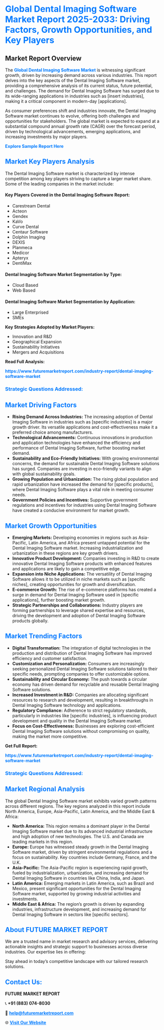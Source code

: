 <h1 style="color: #007BFF;">Global Dental Imaging Software Market Report 2025-2033: Driving Factors, Growth Opportunities, and Key Players</h1>

<section id="overview">
<h2>Market Report Overview</h2>
<p>The <a href="https://www.futuremarketreport.com/industry-report/dental-imaging-software-market" style="color: #007BFF; text-decoration: none;"><strong>Global Dental Imaging Software Market</strong></a> is witnessing significant growth, driven by increasing demand across various industries. This report delves into the key aspects of the Dental Imaging Software market, providing a comprehensive analysis of its current status, future potential, and challenges. The demand for Dental Imaging Software has surged due to its wide-ranging applications in industries such as [insert industries], making it a critical component in modern-day [applications].</p>
<p>As consumer preferences shift and industries innovate, the Dental Imaging Software market continues to evolve, offering both challenges and opportunities for stakeholders. The global market is expected to expand at a substantial compound annual growth rate (CAGR) over the forecast period, driven by technological advancements, emerging applications, and increasing investments by major players.</p>
</section>

<section id="overview">
<p><a href="https://www.futuremarketreport.com/request-sample/reportId=41037" style="color: #007BFF; text-decoration: none;"><strong>Explore Sample Report Here</strong></a></p>
</section>

<section id="key-players">
<h2 style="color: #007BFF;">Market Key Players Analysis</h2>
<p>The Dental Imaging Software market is characterized by intense competition among key players striving to capture a larger market share. Some of the leading companies in the market include:</p>
<h4>Key Players Covered in the Dental Imaging Software Report:</h4>
<ul><li>Carestream Dental</li><li>Acteon</li><li>Gendex</li><li>KaVo</li><li>Curve Dental</li><li>Centaur Software</li><li>Dolphin Imaging</li><li>DEXIS</li><li>Planmeca</li><li>Medicor</li><li>Apteryx</li><li>DentiMax</li></ul>
<h4>Dental Imaging Software Market Segmentation by Type:</h4>
<ul><li>Cloud Based</li><li>Web Based</li></ul>

<h4>Dental Imaging Software Market Segmentation by Application:</h4>
<ul><li>Large Enterprised</li><li>SMEs</li></ul>
<p><strong>Key Strategies Adopted by Market Players:</strong></p>
<ul>
<li>Innovation and R&D</li>
<li>Geographical Expansion</li>
<li>Sustainability Initiatives</li>
<li>Mergers and Acquisitions</li>
</ul>
</section>

<section>
<p><strong>Read Full Analysis: </strong></p><a href="https://www.futuremarketreport.com/industry-report/dental-imaging-software-market" style="color: #007BFF; text-decoration: none;"><strong>https://www.futuremarketreport.com/industry-report/dental-imaging-software-market</strong></a>
<h3 style="color: #007BFF;">Strategic Questions Addressed:</h3>
</section>

<section id="driving-factors">
<h2 style="color: #007BFF;">Market Driving Factors</h2>
<ul>
<li><strong>Rising Demand Across Industries:</strong> The increasing adoption of Dental Imaging Software in industries such as [specific industries] is a major growth driver. Its versatile applications and cost-effectiveness make it a preferred choice among manufacturers.</li>
<li><strong>Technological Advancements:</strong> Continuous innovations in production and application technologies have enhanced the efficiency and performance of Dental Imaging Software, further boosting market demand.</li>
<li><strong>Sustainability and Eco-Friendly Initiatives:</strong> With growing environmental concerns, the demand for sustainable Dental Imaging Software solutions has surged. Companies are investing in eco-friendly variants to align with global sustainability goals.</li>
<li><strong>Growing Population and Urbanization:</strong> The rising global population and rapid urbanization have increased the demand for [specific products], where Dental Imaging Software plays a vital role in meeting consumer needs.</li>
<li><strong>Government Policies and Incentives:</strong> Supportive government regulations and incentives for industries using Dental Imaging Software have created a conducive environment for market growth.</li>
</ul>
</section>

<section id="growth-opportunities">
<h2 style="color: #007BFF;">Market Growth Opportunities</h2>
<ul>
<li><strong>Emerging Markets:</strong> Developing economies in regions such as Asia-Pacific, Latin America, and Africa present untapped potential for the Dental Imaging Software market. Increasing industrialization and urbanization in these regions are key growth drivers.</li>
<li><strong>Innovative Product Development:</strong> Companies investing in R&D to create innovative Dental Imaging Software products with enhanced features and applications are likely to gain a competitive edge.</li>
<li><strong>Expansion into Niche Applications:</strong> The versatility of Dental Imaging Software allows it to be utilized in niche markets such as [specific niches], creating opportunities for growth and diversification.</li>
<li><strong>E-commerce Growth:</strong> The rise of e-commerce platforms has created a surge in demand for Dental Imaging Software used in [specific applications], further boosting market growth.</li>
<li><strong>Strategic Partnerships and Collaborations:</strong> Industry players are forming partnerships to leverage shared expertise and resources, driving the development and adoption of Dental Imaging Software products globally.</li>
</ul>
</section>

<section id="trending-factors">
<h2 style="color: #007BFF;">Market Trending Factors</h2>
<ul>
<li><strong>Digital Transformation:</strong> The integration of digital technologies in the production and distribution of Dental Imaging Software has improved efficiency and customer satisfaction.</li>
<li><strong>Customization and Personalization:</strong> Consumers are increasingly seeking personalized Dental Imaging Software solutions tailored to their specific needs, prompting companies to offer customizable options.</li>
<li><strong>Sustainability and Circular Economy:</strong> The push towards a circular economy has driven demand for recyclable and reusable Dental Imaging Software solutions.</li>
<li><strong>Increased Investment in R&D:</strong> Companies are allocating significant resources to research and development, resulting in breakthroughs in Dental Imaging Software technology and applications.</li>
<li><strong>Regulatory Compliance:</strong> Adherence to strict regulatory standards, particularly in industries like [specific industries], is influencing product development and quality in the Dental Imaging Software market.</li>
<li><strong>Focus on Cost-Effectiveness:</strong> Businesses are exploring cost-efficient Dental Imaging Software solutions without compromising on quality, making the market more competitive.</li>
</ul>
</section>

<section>
<p><strong>Get Full Report: </strong></p><a href="https://www.futuremarketreport.com/industry-report/dental-imaging-software-market" style="color: #007BFF; text-decoration: none;"><strong>https://www.futuremarketreport.com/industry-report/dental-imaging-software-market</strong></a>
<h3 style="color: #007BFF;">Strategic Questions Addressed:</h3>
</section>


<section id="regional-analysis">
<h2 style="color: #007BFF;">Market Regional Analysis</h2>
<p>The global Dental Imaging Software market exhibits varied growth patterns across different regions. The key regions analyzed in this report include North America, Europe, Asia-Pacific, Latin America, and the Middle East & Africa:</p>
<ul>
<li><strong>North America:</strong> This region remains a dominant player in the Dental Imaging Software market due to its advanced industrial infrastructure and high adoption of new technologies. The U.S. and Canada are leading markets in this region.</li>
<li><strong>Europe:</strong> Europe has witnessed steady growth in the Dental Imaging Software market, driven by stringent environmental regulations and a focus on sustainability. Key countries include Germany, France, and the U.K.</li>
<li><strong>Asia-Pacific:</strong> The Asia-Pacific region is experiencing rapid growth, fueled by industrialization, urbanization, and increasing demand for Dental Imaging Software in countries like China, India, and Japan.</li>
<li><strong>Latin America:</strong> Emerging markets in Latin America, such as Brazil and Mexico, present significant opportunities for the Dental Imaging Software market, supported by growing industrial activities and investments.</li>
<li><strong>Middle East & Africa:</strong> The region’s growth is driven by expanding industries, infrastructure development, and increasing demand for Dental Imaging Software in sectors like [specific sectors].</li>
</ul>
</section>

<footer>
<h2 style="color: #007BFF;">About FUTURE MARKET REPORT</h2>
<p>We are a trusted name in market research and advisory services, delivering actionable insights and strategic support to businesses across diverse industries. Our expertise lies in offering:</p>

<p>Stay ahead in today’s competitive landscape with our tailored research solutions.</p>

<h2 style="color: #007BFF;">Contact Us:</h2>
<p><strong>FUTURE MARKET REPORT</strong></p>
<p>📞 <strong>+91 (883) 074-8030</strong></p>
<p>📧 <strong><a href="mailto:help@futuremarketreport.com" style="color: #007BFF;">help@futuremarketreport.com</a></strong></p>
<p>🌐 <strong><a href="https://www.futuremarketreport.com/" style="color: #007BFF;">Visit Our Website</a></strong></p>
</footer>